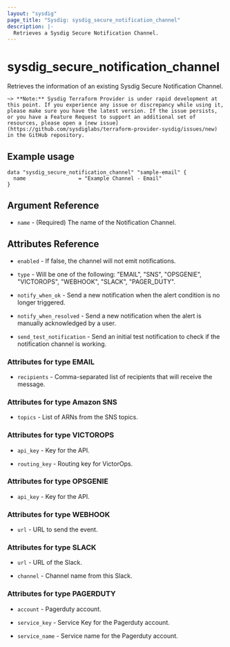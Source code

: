```yaml
---
layout: "sysdig"
page_title: "Sysdig: sysdig_secure_notification_channel"
description: |-
  Retrieves a Sysdig Secure Notification Channel.
---
```


# sysdig\_secure\_notification_channel

Retrieves the information of an existing Sysdig Secure Notification Channel.

`~> **Note:** Sysdig Terraform Provider is under rapid development at this point. If you experience any issue or discrepancy while using it, please make sure you have the latest version. If the issue persists, or you have a Feature Request to support an additional set of resources, please open a [new issue](https://github.com/sysdiglabs/terraform-provider-sysdig/issues/new) in the GitHub repository.`

## Example usage

```hcl
data "sysdig_secure_notification_channel" "sample-email" {
  name                 = "Example Channel - Email"
}
```

## Argument Reference

* `name` - (Required) The name of the Notification Channel.

## Attributes Reference

* `enabled` - If false, the channel will not emit notifications.

* `type` - Will be one of the following:  "EMAIL", "SNS", "OPSGENIE", 
    "VICTOROPS", "WEBHOOK", "SLACK", "PAGER_DUTY".

* `notify_when_ok` - Send a new notification when the alert condition is 
    no longer triggered.

* `notify_when_resolved` - Send a new notification when the alert is manually 
    acknowledged by a user.

* `send_test_notification` - Send an initial test notification to check
    if the notification channel is working.

### Attributes for type EMAIL

* `recipients` - Comma-separated list of recipients that will receive 
    the message.
    
### Attributes for type Amazon SNS

* `topics` - List of ARNs from the SNS topics.

### Attributes for type VICTOROPS

* `api_key` - Key for the API.

* `routing_key` - Routing key for VictorOps. 

### Attributes for type OPSGENIE

* `api_key` - Key for the API.

### Attributes for type WEBHOOK

* `url` - URL to send the event.

### Attributes for type SLACK

* `url` - URL of the Slack.

* `channel` - Channel name from this Slack.

### Attributes for type PAGERDUTY

* `account` - Pagerduty account.

* `service_key` - Service Key for the Pagerduty account.

* `service_name` - Service name for the Pagerduty account.
